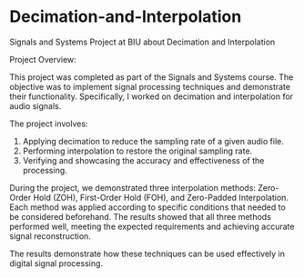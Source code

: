 # Decimation-and-Interpolation
Signals and Systems Project at BIU about Decimation and Interpolation

Project Overview:

This project was completed as part of the Signals and Systems course. The objective was to implement signal processing techniques and demonstrate their functionality. Specifically, I worked on decimation and interpolation for audio signals.

The project involves:

1. Applying decimation to reduce the sampling rate of a given audio file.
2. Performing interpolation to restore the original sampling rate.
3. Verifying and showcasing the accuracy and effectiveness of the processing.

During the project, we demonstrated three interpolation methods: Zero-Order Hold (ZOH), First-Order Hold (FOH), and Zero-Padded Interpolation.
Each method was applied according to specific conditions that needed to be considered beforehand.
The results showed that all three methods performed well, meeting the expected requirements and achieving accurate signal reconstruction.

The results demonstrate how these techniques can be used effectively in digital signal processing.
